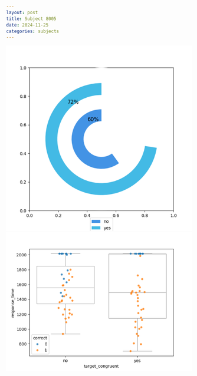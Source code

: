 ```yaml
---
layout: post
title: Subject 8005
date: 2024-11-25
categories: subjects
---
```


![](data/8005/run-10/8005_accuracy_target_congruence.png)
![](data/8005/run-10/8005_rt_congruence.png)
